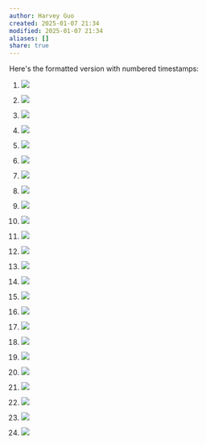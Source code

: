 ```yaml
---
author: Harvey Guo
created: 2025-01-07 21:34
modified: 2025-01-07 21:34
aliases: []
share: true
---
```

Here's the formatted version with numbered timestamps:

1. ![](https://i0.hdslb.com/bfs/note/04d38184dcbec695b758fca097806e2b7c000a8a.jpg@690w_!web-note.webp)

2. ![](https://i0.hdslb.com/bfs/note/b8803348e8d914cf65acd982a3a85022adc04079.jpg@690w_!web-note.webp)

3. ![](https://i0.hdslb.com/bfs/note/1247d41e98ca7d8ebfe3e43980de0feb58ab156a.jpg@690w_!web-note.webp)

4. ![](https://i0.hdslb.com/bfs/note/02b4301180e1e8eb510ebe4aadd44fb58f766cd0.jpg@690w_!web-note.webp)

5. ![](https://i0.hdslb.com/bfs/note/b505f11836a46a40ebba23fd0bd31921143a1223.jpg@690w_!web-note.webp)

6. ![](https://i0.hdslb.com/bfs/note/75f9b30e1a5d1c5ddc5c0d75db565a52e3e0c9e5.jpg@690w_!web-note.webp)

7. ![](https://i0.hdslb.com/bfs/note/78887380c1469970308500c62604299226ca6ba0.jpg@690w_!web-note.webp)

8. ![](https://i0.hdslb.com/bfs/note/2d30158e2d7191ad0b521e9e94e744cef3622263.jpg@690w_!web-note.webp)

9. ![](https://i0.hdslb.com/bfs/note/82dfa2526f93c92ee195b4753633a0042a6df8c6.jpg@690w_!web-note.webp)

10. ![](https://i0.hdslb.com/bfs/note/4018505eba1cdac92f526ec07ff408eb0f8e52f0.jpg@690w_!web-note.webp)

11. ![](https://i0.hdslb.com/bfs/note/19492efe654a9d535c3d9665f0d82a5ea9250a23.jpg@690w_!web-note.webp)

12. ![](https://i0.hdslb.com/bfs/note/6ee55fe2757977e5476bb4609ecdda41efbf6742.jpg@690w_!web-note.webp)

13. ![](https://i0.hdslb.com/bfs/note/5c8b73ab8b9b45eda28d0c18664d5157428bcf1d.jpg@690w_!web-note.webp)

14. ![](https://i0.hdslb.com/bfs/note/c0cd0a8556fe021016e675e2b813da229e0a7327.jpg@690w_!web-note.webp)

15. ![](https://i0.hdslb.com/bfs/note/b75d6bb52618a9374bc42366b313c9fcd0d5715e.jpg@690w_!web-note.webp)

16. ![](https://i0.hdslb.com/bfs/note/34b5772346698b45035ab2bcc1c5aa7dce81a672.jpg@690w_!web-note.webp)

17. ![](https://i0.hdslb.com/bfs/note/ce17783befc9862dcf25b3a17f862f4254200dfb.jpg@690w_!web-note.webp)

18. ![](https://i0.hdslb.com/bfs/note/65210e242544b39c04a353cd333027a89a62bf4a.jpg@690w_!web-note.webp)

19. ![](https://i0.hdslb.com/bfs/note/a86e235e1d8e063eb05ab300c3bc4afcd0236148.jpg@690w_!web-note.webp)

20. ![](https://i0.hdslb.com/bfs/note/78025e0ca00f1be15a8d86086efc0ac7c885d460.jpg@690w_!web-note.webp)

21. ![](https://i0.hdslb.com/bfs/note/9e01db13378004c8f1fc372104421074f7e44b53.jpg@690w_!web-note.webp)

22. ![](https://i0.hdslb.com/bfs/note/0ebdcb37133af207929b859047146d18c0c29da8.jpg@690w_!web-note.webp)

23. ![](https://i0.hdslb.com/bfs/note/e5db967a92b7ef642506f11c1266ada2df1f2eaf.jpg@690w_!web-note.webp)

24. ![](https://i0.hdslb.com/bfs/note/0deb7860fa1f07a73c6e72fc051e21e42957a4be.jpg@690w_!web-note.webp)